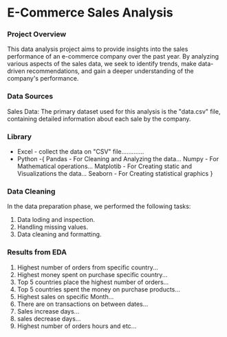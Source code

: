 # E-Commerce Sales Analysis

### Project Overview

This data analysis project aims to provide insights into the sales performance of an e-commerce company over the past year. By analyzing various aspects of the sales data, we seek to identify trends, make data-driven recommendations, and gain a deeper understanding of the company's performance.

### Data Sources

Sales Data: The primary dataset used for this analysis is the "data.csv" file, containing detailed information about each sale by the company.

### Library
 - Excel - collect the data on "CSV" file.............
 - Python -{
            Pandas - For Cleaning and Analyzing the data...
            Numpy - For Mathematical operations...
            Matplotib - For Creating static and Visualizations the data...
            Seaborn - For Creating statistical graphics
   }

### Data Cleaning

In the data preparation phase, we performed the following tasks:

1. Data loding and inspection.
2. Handling missing values.
3. Data cleaning and formatting.

### Results from EDA

1. Highest number of orders from specific country...
2. Highest money spent on purchase specific country...
3. Top 5 countries place the highest number of orders...
4. Top 5 countries spent the money on purchase products...
5. Highest sales on specific Month...
6. There are on transactions on between dates...
7. Sales increase days...
8. sales decrease days...
9. Highest number of orders hours and etc...
